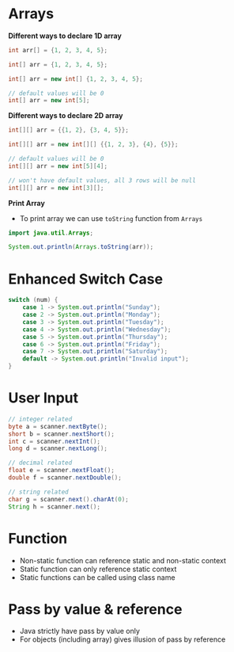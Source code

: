 # Arrays

**Different ways to declare 1D array**

```java
int arr[] = {1, 2, 3, 4, 5};

int[] arr = {1, 2, 3, 4, 5};

int[] arr = new int[] {1, 2, 3, 4, 5};

// default values will be 0
int[] arr = new int[5];
```

**Different ways to declare 2D array**

```java
int[][] arr = {{1, 2}, {3, 4, 5}};

int[][] arr = new int[][] {{1, 2, 3}, {4}, {5}};

// default values will be 0
int[][] arr = new int[5][4];

// won't have default values, all 3 rows will be null
int[][] arr = new int[3][];
```

**Print Array**
- To print array we can use `toString` function from `Arrays`
```java
import java.util.Arrays;

System.out.println(Arrays.toString(arr));
```

# Enhanced Switch Case

```java
switch (num) {
    case 1 -> System.out.println("Sunday");
    case 2 -> System.out.println("Monday");
    case 3 -> System.out.println("Tuesday");
    case 4 -> System.out.println("Wednesday");
    case 5 -> System.out.println("Thursday");
    case 6 -> System.out.println("Friday");
    case 7 -> System.out.println("Saturday");
    default -> System.out.println("Invalid input");
}
```

# User Input

```java
// integer related
byte a = scanner.nextByte();
short b = scanner.nextShort();
int c = scanner.nextInt();
long d = scanner.nextLong();

// decimal related
float e = scanner.nextFloat();
double f = scanner.nextDouble();

// string related
char g = scanner.next().charAt(0);
String h = scanner.next();
```

# Function
- Non-static function can reference static and non-static context
- Static function can only reference static context
- Static functions can be called using class name

# Pass by value & reference
- Java strictly have pass by value only
- For objects (including array) gives illusion of pass by reference
